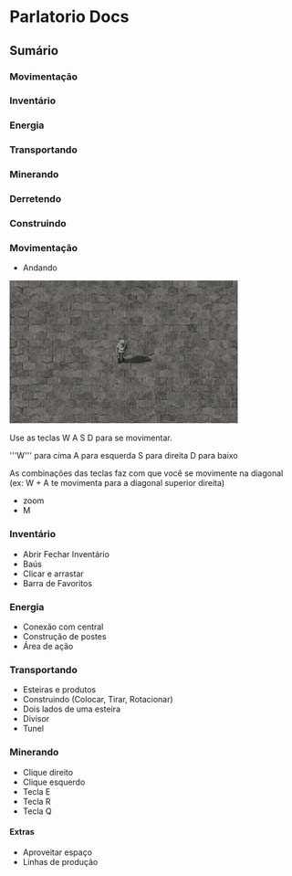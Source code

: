 # Parlatorio Docs

## Sumário

### Movimentação
### Inventário
### Energia
### Transportando
### Minerando
### Derretendo
### Construindo


### Movimentação

- Andando

![](wasd.gif)

Use as teclas W A S D para se movimentar.

'''W''' para cima
A para esquerda
S para direita
D para baixo

As combinações das teclas faz com que você se movimente na diagonal (ex: W + A te movimenta para a diagonal superior direita)


- zoom
- M

### Inventário
- Abrir Fechar Inventário
- Baús
- Clicar e arrastar
- Barra de Favoritos

### Energia
- Conexão com central
- Construção de postes
- Área de ação

### Transportando
- Esteiras e produtos
- Construindo (Colocar, Tirar, Rotacionar)
- Dois lados de uma esteira
- Divisor
- Tunel

### Minerando
- Clique direito
- Clique esquerdo
- Tecla E
- Tecla R
- Tecla Q

#### Extras
- Aproveitar espaço
- Linhas de produção
